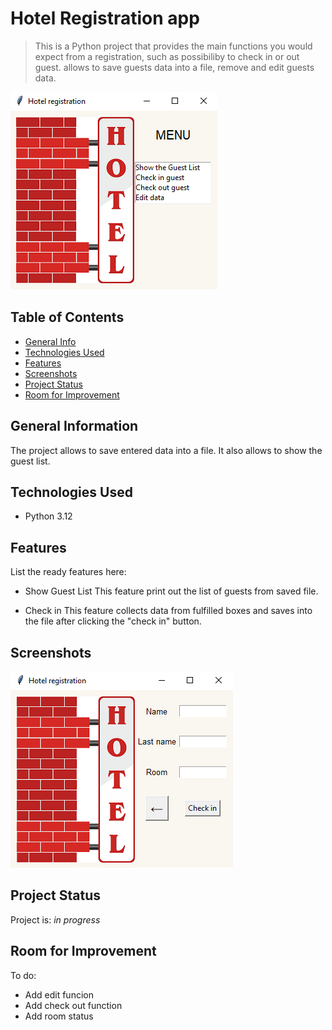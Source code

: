 # Hotel Registration app
> This is a Python project that provides the main functions you would expect from a registration, such as possibiliby to check in or out guest.
allows to save guests data into a file, remove and edit guests data.

![Example screenshot](./img/hotel_registration-main_window.png)


## Table of Contents
* [General Info](#general-information)
* [Technologies Used](#technologies-used)
* [Features](#features)
* [Screenshots](#screenshots)
* [Project Status](#project-status)
* [Room for Improvement](#room-for-improvement)


## General Information
The project allows to save entered data into a file. It also allows to show the guest list.


## Technologies Used
- Python 3.12


## Features
List the ready features here:

- Show Guest List
This feature print out the list of guests from saved file.

- Check in
This feature collects data from fulfilled boxes and saves into the file after clicking the "check in" button.


## Screenshots
![Example screenshot](./img/hotel_registration-check_in_window.png)
<!-- If you have screenshots you'd like to share, include them here. -->


## Project Status
Project is: _in progress_


## Room for Improvement

To do:

- Add edit funcion
- Add check out function
- Add room status


